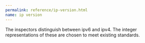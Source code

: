 ```yaml
---
permalink: reference/ip-version.html
name: ip version
---
```


The <ip version> inspectors distinguish between ipv6 and ipv4. The integer representations of these are chosen to meet existing standards.
